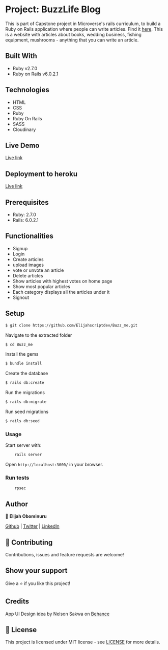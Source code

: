 # Project: BuzzLife Blog

This is part of Capstone project in Microverse's rails curriculum, to build a Ruby on Rails application where people can write articles. Find it [here](https://www.notion.so/Lifestyle-articles-b82a5f10122b4cec924cd5d4a6cf7561).
This is a website with articles about books, wedding business, fishing equipment, mushrooms - anything that you can write an article.

## Built With

- Ruby v2.7.0
- Ruby on Rails v6.0.2.1

## Technologies
- HTML
- CSS
- Ruby
- Ruby On Rails
- SASS
- Cloudinary

## Live Demo
[Live link](https://www.loom.com/share/9ba0037865ce40e6b6a890a34d4e632a)

## Deployment to heroku
[Live link](https://buzzlife.herokuapp.com/)

## Prerequisites

- Ruby: 2.7.0
- Rails: 6.0.2.1

## Functionalities 
- Signup
- Login
- Create articles
- upload images
- vote or unvote an article
- Delete articles
- Show articles with highest votes on home page
- Show most popular articles
- Each category displays all the articles under it
- Signout

## Setup

```sh
$ git clone https://github.com/Elijahscriptdev/Buzz_me.git
```

Navigate to the extracted folder
```sh
$ cd Buzz_me
```

Install the gems
```sh
$ bundle install
```

Create the database
```sh
$ rails db:create
```

Run the migrations
```sh
$ rails db:migrate
```
Run seed migrations
```sh
$ rails db:seed
```


### Usage

Start server with:

```sh
    rails server
```

Open `http://localhost:3000/` in your browser.

### Run tests

```
    rpsec
```


## Author

👤 **Elijah Obominuru**

[Github](https://github.com/Elijahscriptdev) | [Twitter](https://twitter.com/ElijahObominuru) | [LinkedIn](https://www.linkedin.com/in/elijah-obominuru-0b730b143/)


## 🤝 Contributing

Contributions, issues and feature requests are welcome!

## Show your support

Give a ⭐️ if you like this project!

## Credits
App UI Design idea by Nelson Sakwa on [Behance](https://www.behance.net/gallery/14554909/liFEsTlye-Mobile-version)

## 📝 License

This project is licensed under MIT license - see [LICENSE](/LICENSE) for more details.

